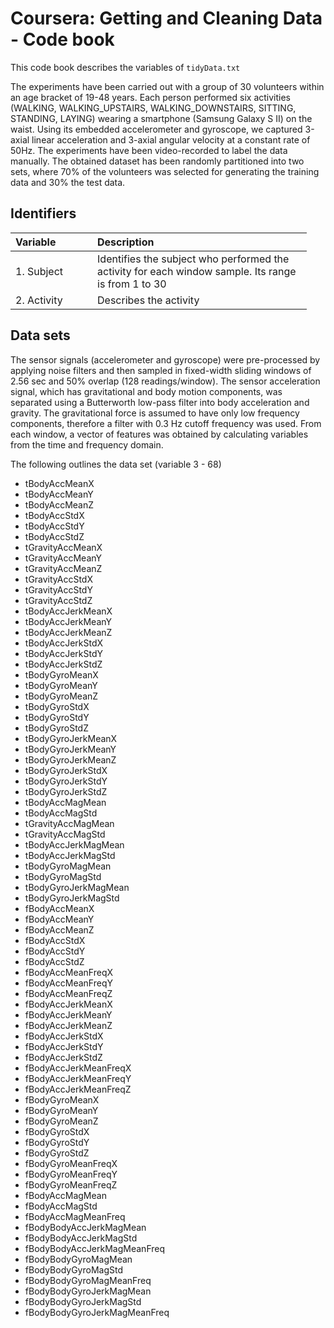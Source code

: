 Coursera: Getting and Cleaning Data - Code book
================

This code book describes the variables of `tidyData.txt`

The experiments have been carried out with a group of 30 volunteers within an age bracket of 19-48 years. Each person performed six activities (WALKING, WALKING\_UPSTAIRS, WALKING\_DOWNSTAIRS, SITTING, STANDING, LAYING) wearing a smartphone (Samsung Galaxy S II) on the waist. Using its embedded accelerometer and gyroscope, we captured 3-axial linear acceleration and 3-axial angular velocity at a constant rate of 50Hz. The experiments have been video-recorded to label the data manually. The obtained dataset has been randomly partitioned into two sets, where 70% of the volunteers was selected for generating the training data and 30% the test data.

Identifiers
-----------

<table style="width:94%;">
<colgroup>
<col width="26%" />
<col width="68%" />
</colgroup>
<thead>
<tr class="header">
<th align="left">Variable</th>
<th align="left">Description</th>
</tr>
</thead>
<tbody>
<tr class="odd">
<td align="left">1. Subject</td>
<td align="left">Identifies the subject who performed the activity for each window sample. Its range is from 1 to 30</td>
</tr>
<tr class="even">
<td align="left">2. Activity</td>
<td align="left">Describes the activity</td>
</tr>
</tbody>
</table>

Data sets
---------

The sensor signals (accelerometer and gyroscope) were pre-processed by applying noise filters and then sampled in fixed-width sliding windows of 2.56 sec and 50% overlap (128 readings/window). The sensor acceleration signal, which has gravitational and body motion components, was separated using a Butterworth low-pass filter into body acceleration and gravity. The gravitational force is assumed to have only low frequency components, therefore a filter with 0.3 Hz cutoff frequency was used. From each window, a vector of features was obtained by calculating variables from the time and frequency domain.

The following outlines the data set (variable 3 - 68)

-   tBodyAccMeanX
-   tBodyAccMeanY
-   tBodyAccMeanZ
-   tBodyAccStdX
-   tBodyAccStdY
-   tBodyAccStdZ
-   tGravityAccMeanX
-   tGravityAccMeanY
-   tGravityAccMeanZ
-   tGravityAccStdX
-   tGravityAccStdY
-   tGravityAccStdZ
-   tBodyAccJerkMeanX
-   tBodyAccJerkMeanY
-   tBodyAccJerkMeanZ
-   tBodyAccJerkStdX
-   tBodyAccJerkStdY
-   tBodyAccJerkStdZ
-   tBodyGyroMeanX
-   tBodyGyroMeanY
-   tBodyGyroMeanZ
-   tBodyGyroStdX
-   tBodyGyroStdY
-   tBodyGyroStdZ
-   tBodyGyroJerkMeanX
-   tBodyGyroJerkMeanY
-   tBodyGyroJerkMeanZ
-   tBodyGyroJerkStdX
-   tBodyGyroJerkStdY
-   tBodyGyroJerkStdZ
-   tBodyAccMagMean
-   tBodyAccMagStd
-   tGravityAccMagMean
-   tGravityAccMagStd
-   tBodyAccJerkMagMean
-   tBodyAccJerkMagStd
-   tBodyGyroMagMean
-   tBodyGyroMagStd
-   tBodyGyroJerkMagMean
-   tBodyGyroJerkMagStd
-   fBodyAccMeanX
-   fBodyAccMeanY
-   fBodyAccMeanZ
-   fBodyAccStdX
-   fBodyAccStdY
-   fBodyAccStdZ
-   fBodyAccMeanFreqX
-   fBodyAccMeanFreqY
-   fBodyAccMeanFreqZ
-   fBodyAccJerkMeanX
-   fBodyAccJerkMeanY
-   fBodyAccJerkMeanZ
-   fBodyAccJerkStdX
-   fBodyAccJerkStdY
-   fBodyAccJerkStdZ
-   fBodyAccJerkMeanFreqX
-   fBodyAccJerkMeanFreqY
-   fBodyAccJerkMeanFreqZ
-   fBodyGyroMeanX
-   fBodyGyroMeanY
-   fBodyGyroMeanZ
-   fBodyGyroStdX
-   fBodyGyroStdY
-   fBodyGyroStdZ
-   fBodyGyroMeanFreqX
-   fBodyGyroMeanFreqY
-   fBodyGyroMeanFreqZ
-   fBodyAccMagMean
-   fBodyAccMagStd
-   fBodyAccMagMeanFreq
-   fBodyBodyAccJerkMagMean
-   fBodyBodyAccJerkMagStd
-   fBodyBodyAccJerkMagMeanFreq
-   fBodyBodyGyroMagMean
-   fBodyBodyGyroMagStd
-   fBodyBodyGyroMagMeanFreq
-   fBodyBodyGyroJerkMagMean
-   fBodyBodyGyroJerkMagStd
-   fBodyBodyGyroJerkMagMeanFreq
